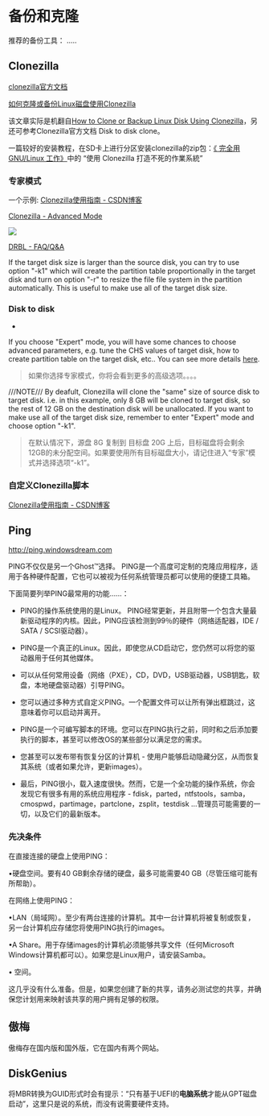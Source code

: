 # 备份和克隆



推荐的备份工具：  .....

## Clonezilla

[clonezilla官方文档](http://clonezilla.org/clonezilla-live.php#make)

[如何克隆或备份Linux磁盘使用Clonezilla](https://www.howtoing.com/linux-centos-ubuntu-disk-cloning-backup-using-clonezilla/)  

该文章实际是机翻自[How to Clone or Backup Linux Disk Using Clonezilla](https://www.tecmint.com/linux-centos-ubuntu-disk-cloning-backup-using-clonezilla/)，另还可参考Clonezilla官方文档 Disk to disk clone。

一篇较好的安装教程，在SD卡上进行分区安装clonezilla的zip包：[《 完全用 GNU/Linux 工作》](https://www.kancloud.cn/kancloud/working-on-gnu-linux/51955)中的 “使用 Clonezilla 打造不死的作業系統”





### 专家模式

一个示例: [Clonezilla使用指南 - CSDN博客](https://blog.csdn.net/jiangwei0512/article/details/73692007 "Clonezilla使用指南 - CSDN博客")

[Clonezilla - Advanced Mode](http://www.clonezilla.org/clonezilla-live/doc/03_Disk_to_disk_clone/advanced/05-advanced-param.php "Clonezilla - Advanced Mode")

![](http://www.clonezilla.org/clonezilla-live/doc/03_Disk_to_disk_clone/images/ocs-05-b-2-expert-param-extra.png)

[DRBL - FAQ/Q&amp;A](http://drbl.sourceforge.net/faq/fine-print.php?path=./2_System/88_mbr_related_options.faq#88_mbr_related_options.faq "DRBL - FAQ/Q&amp;A")



If the target disk size is larger than the source disk, you can try to use option "-k1" which will create the partition table proportionally in the target disk and turn on option "-r" to resize the file file system in the partition automatically. This is useful to make use all of the target disk size. 





###  Disk to disk

- 

 

If you choose "Expert" mode, you will have some chances to choose advanced parameters, e.g. tune the CHS values of target disk, how to create partition table on the target disk, etc.. You can see more details [here](http://www.clonezilla.org/clonezilla-live/doc/03_Disk_to_disk_clone/advanced/05-advanced-param.php). 

> 如果你选择专家模式，你将会看到更多的高级选项。。。。



///NOTE/// By deafult, Clonezilla will clone the "same" size of source disk to target disk. i.e. in this example, only 8 GB will be cloned to target disk, so the rest of 12 GB on the destination disk will be unallocated. If you want to make use all of the target disk size, remember to enter "Expert" mode and choose option "-k1". 

> 在默认情况下，源盘 8G 复制到 目标盘 20G 上后，目标磁盘将会剩余12GB的未分配空间。如果要使用所有目标磁盘大小，请记住进入“专家”模式并选择选项“-k1”。 







### 自定义Clonezilla脚本



[Clonezilla使用指南 - CSDN博客](https://blog.csdn.net/jiangwei0512/article/details/73692007 "Clonezilla使用指南 - CSDN博客")



## Ping

<http://ping.windowsdream.com>

PING不仅仅是另一个Ghost™选择。 PING是一个高度可定制的克隆应用程序，适用于各种硬件配置，它也可以被视为任何系统管理员都可以使用的便捷工具箱。 



下面简要列举PING最常用的功能......：

- PING的操作系统使用的是Linux。 PING经常更新，并且附带一个包含大量最新驱动程序的内核。因此，PING应该检测到99％的硬件（网络适配器，IDE / SATA / SCSI驱动器）。 

- PING是一个真正的Linux。因此，即使您从CD启动它，您仍然可以将您的驱动器用于任何其他媒体。
- 可以从任何常用设备（网络（PXE），CD，DVD，USB驱动器，USB钥匙，软盘，本地硬盘驱动器）引导PING。
- 您可以通过多种方式自定义PING。一个配置文件可以让所有弹出框跳过，这意味着你可以启动并离开。 

- PING是一个可编写脚本的环境。您可以在PING执行之前，同时和之后添加要执行的脚本，甚至可以修改OS的某些部分以满足您的需求。
- 您甚至可以发布带有恢复分区的计算机 - 使用户能够启动隐藏分区，从而恢复其系统（或者如果允许，更新images）。
- 最后，PING很小，载入速度很快。然而，它是一个全功能的操作系统，你会发现它有很多有用的系统应用程序 - fdisk，parted，ntfstools，samba，cmospwd，partimage，partclone，zsplit，testdisk ...管理员可能需要的一切，以及它们的最新版本。 



### 先决条件

在直接连接的硬盘上使用PING：

•硬盘空间。要有40 GB剩余存储的硬盘，最多可能需要40 GB（尽管压缩可能有所帮助）。

在网络上使用PING：

•LAN（局域网）。至少有两台连接的计算机。其中一台计算机将被复制或恢复，另一台计算机应存储您将使用PING执行的images。

 •A Share。用于存储images的计算机必须能够共享文件（任何Microsoft Windows计算机都可以）。如果您是Linux用户，请安装Samba。

 • 空间。

这几乎没有什么准备。但是，如果您创建了新的共享，请务必测试您的共享，并确保您计划用来映射该共享的用户拥有足够的权限。 







## 傲梅

傲梅存在国内版和国外版，它在国内有两个网站。





## DiskGenius



将MBR转换为GUID形式时会有提示：“只有基于UEFI的**电脑系统**才能从GPT磁盘启动”，这里只是说的系统，而没有说需要硬件支持。